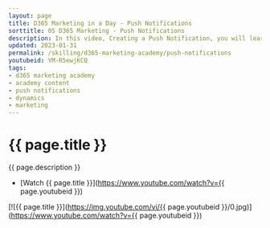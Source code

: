 ```yaml
---
layout: page
title: D365 Marketing in a Day - Push Notifications
sorttitle: 05 D365 Marketing - Push Notifications
description: In this video, Creating a Push Notification, you will learn how to quickly create a push notification to leverage as part of a Customer journey.
updated: 2023-01-31
permalink: /skilling/d365-marketing-academy/push-notifications
youtubeid: YM-R5ewjKCQ
tags: 
- d365 marketing academy
- academy content
- push notifications
- dynamics
- marketing
---
```


# {{ page.title }}

{{ page.description }}

* [Watch {{ page.title }}](https://www.youtube.com/watch?v={{ page.youtubeid }})

[![{{ page.title }}](https://img.youtube.com/vi/{{ page.youtubeid }}/0.jpg)](https://www.youtube.com/watch?v={{ page.youtubeid }})

